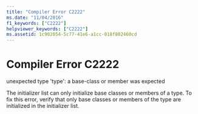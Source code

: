 ```yaml
---
title: "Compiler Error C2222"
ms.date: "11/04/2016"
f1_keywords: ["C2222"]
helpviewer_keywords: ["C2222"]
ms.assetid: 1c902054-5c77-41e6-a1cc-018f802460cd
---
```

# Compiler Error C2222

unexpected type 'type': a base-class or member was expected

The initializer list can only initialize base classes or members of a type. To fix this error, verify that only base classes or members of the type are initialized in the initializer list.